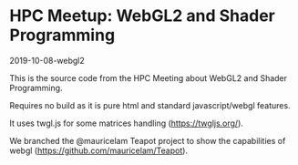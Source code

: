 # HPC Meetup: WebGL2 and Shader Programming
2019-10-08-webgl2

This is the source code from the HPC Meeting about WebGL2 and Shader Programming.

Requires no build as it is pure html and standard javascript/webgl features.

It uses twgl.js for some matrices handling (https://twgljs.org/).

We branched the @mauricelam Teapot project to show the capabilities of webgl (https://github.com/mauricelam/Teapot).


